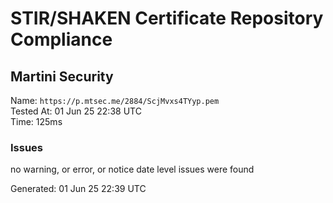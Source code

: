 # STIR/SHAKEN Certificate Repository Compliance

## Martini Security

Name: `https://p.mtsec.me/2884/ScjMvxs4TYyp.pem`\
Tested At: 01 Jun 25 22:38 UTC\
Time: 125ms

### Issues

no warning, or error, or notice date level issues were found

Generated: 01 Jun 25 22:39 UTC